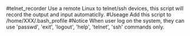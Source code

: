 #telnet_recorder
Use a remote Linux to telnet/ssh devices, this script will record the output and input automaticlly.
#Useage
Add this script to /home/XXX/.bash_profile
#Notice
When user log on the system, they can use 'passwd', 'exit', 'logout', 'help', 'telnet', 'ssh' commands only.
